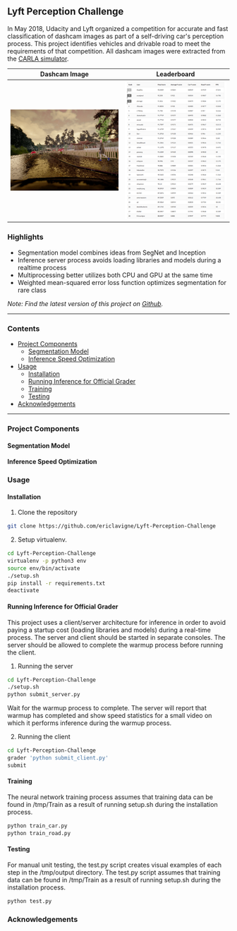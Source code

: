 ## Lyft Perception Challenge

In May 2018, Udacity and Lyft organized a competition for accurate and fast
classification of dashcam images as part of a self-driving car's perception process.
This project identifies vehicles and drivable road to meet the requirements of that
competition. All dashcam images were extracted from the
[CARLA simulator](http://carla.org/).

| Dashcam Image | Leaderboard |
|:-------------:|:-----------:|
| ![dashcam picture](https://github.com/ericlavigne/Lyft-Perception-Challenge/raw/master/images/923.png) | ![leaderboard](https://github.com/ericlavigne/Lyft-Perception-Challenge/raw/master/images/leaderboard.png) |


### Highlights

* Segmentation model combines ideas from SegNet and Inception
* Inference server process avoids loading libraries and models during a realtime process
* Multiprocessing better utilizes both CPU and GPU at the same time
* Weighted mean-squared error loss function optimizes segmentation for rare class

*Note: Find the latest version of this project on
[Github](https://github.com/ericlavigne/Lyft-Perception-Challenge).*

---

### Contents

* [Project Components](#project-components)
  * [Segmentation Model](#segmentation-model)
  * [Inference Speed Optimization](#inference-speed-optimization)
* [Usage](#usage)
  * [Installation](#installation)
  * [Running Inference for Official Grader](#running-inference-for-official-grader)
  * [Training](#training)
  * [Testing](#testing)
* [Acknowledgements](#acknowledgements)

---

### Project Components

#### Segmentation Model

#### Inference Speed Optimization

### Usage

#### Installation

1. Clone the repository

```sh
git clone https://github.com/ericlavigne/Lyft-Perception-Challenge
```

2. Setup virtualenv.

```sh
cd Lyft-Perception-Challenge
virtualenv -p python3 env
source env/bin/activate
./setup.sh
pip install -r requirements.txt
deactivate
```

#### Running Inference for Official Grader

This project uses a client/server architecture for inference in order to avoid paying
a startup cost (loading libraries and models) during a real-time process. The server
and client should be started in separate consoles. The server should be allowed to
complete the warmup process before running the client.

1. Running the server

```sh
cd Lyft-Perception-Challenge
./setup.sh
python submit_server.py
```

Wait for the warmup process to complete. The server will report that warmup has
completed and show speed statistics for a small video on which it performs inference
during the warmup process.

2. Running the client

```sh
cd Lyft-Perception-Challenge
grader 'python submit_client.py'
submit
```

#### Training

The neural network training process assumes that training data can be found
in /tmp/Train as a result of running setup.sh during the installation process.

```sh
python train_car.py
python train_road.py
```

#### Testing

For manual unit testing, the test.py script creates visual examples of each step
in the /tmp/output directory. The test.py script assumes that training data can
be found in /tmp/Train as a result of running setup.sh during the installation
process.

```sh
python test.py
```

### Acknowledgements


